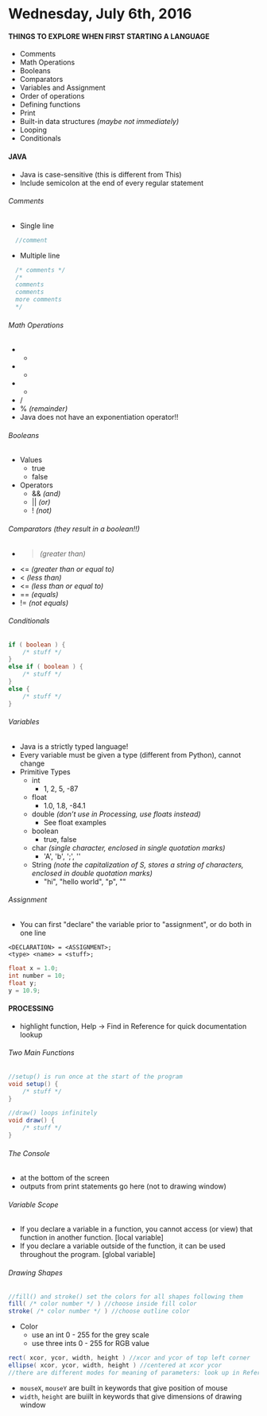 # Wednesday, July 6th, 2016

#### THINGS TO EXPLORE WHEN FIRST STARTING A LANGUAGE
* Comments
* Math Operations
* Booleans
* Comparators
* Variables and Assignment
* Order of operations
* Defining functions
* Print
* Built-in data structures *(maybe not immediately)*
* Looping
* Conditionals

#### JAVA
* Java is case-sensitive (this is different from This)
* Include semicolon at the end of every regular statement

###### Comments
* Single line
```java
  //comment
```
* Multiple line
```java
  /* comments */
  /*
  comments
  comments
  more comments
  */
```

###### Math Operations
* +
* -
* *
* /
* % *(remainder)*
* Java does not have an exponentiation operator!!

###### Booleans
* Values
  * true
  * false
* Operators
  * && *(and)*
  * || *(or)*
  * ! *(not)*

###### Comparators (they result in a boolean!!)
* >  *(greater than)*
* <= *(greater than or equal to)*
* <  *(less than)*
* <= *(less than or equal to)*
* == *(equals)*
* != *(not equals)*

###### Conditionals
```java
if ( boolean ) {
    /* stuff */
}
else if ( boolean ) {
    /* stuff */
}
else {
    /* stuff */
}
```

###### Variables
* Java is a strictly typed language!
* Every variable must be given a type (different from Python), cannot change
* Primitive Types
  * int
    * 1, 2, 5, -87
  * float
    * 1.0, 1.8, -84.1
  * double *(don’t use in Processing, use floats instead)*
    * See float examples
  * boolean
    * true, false
  * char *(single character, enclosed in single quotation marks)*
    * 'A', 'b', ';', ''
  * String *(note the capitalization of S, stores a string of characters, enclosed in double quotation marks)*
    * "hi", "hello world", "p", ""

###### Assignment
* You can first "declare" the variable prior to "assignment", or do both in one line
```
<DECLARATION> = <ASSIGNMENT>;
<type> <name> = <stuff>;
```
```java
float x = 1.0;
int number = 10;
float y;
y = 10.9;
```


#### PROCESSING
* highlight function, Help -> Find in Reference for quick documentation lookup

###### Two Main Functions

```java
//setup() is run once at the start of the program
void setup() {
    /* stuff */
}

//draw() loops infinitely
void draw() {
    /* stuff */
}
```
###### The Console
* at the bottom of the screen
* outputs from print statements go here (not to drawing window)

###### Variable Scope
* If you declare a variable in a function, you cannot access (or view) that function in another function. [local variable]
* If you declare a variable outside of the function, it can be used throughout the program. [global variable]

###### Drawing Shapes
```java
//fill() and stroke() set the colors for all shapes following them
fill( /* color number */ ) //choose inside fill color
stroke( /* color number */ ) //choose outline color
```
* Color
  * use an int 0 - 255 for the grey scale
  * use three ints 0 - 255 for RGB value
```java
rect( xcor, ycor, width, height ) //xcor and ycor of top left corner
ellipse( xcor, ycor, width, height ) //centered at xcor ycor
//there are different modes for meaning of parameters: look up in Reference
```
* `mouseX`,  `mouseY` are built in keywords that give position of mouse
* `width`, `height` are buiilt in keywords that give dimensions of drawing window
